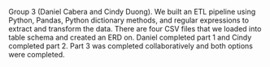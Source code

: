 Group 3 (Daniel Cabera and Cindy Duong). We built an ETL pipeline using Python, Pandas, Python dictionary methods, and regular expressions to extract and transform the data.
There are four CSV files that we loaded into table schema and created an ERD on. 
Daniel completed part 1 and Cindy completed part 2. Part 3 was completed collaboratively and both options were completed. 
